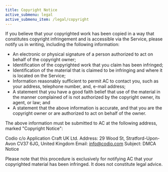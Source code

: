 ```yaml
---
title: Copyright Notice
active_submenu: legal
active_submenu_item: /legal/copyright
---
```


If you believe that your copyrighted work has been copied in a way that constitutes copyright infringement and is accessible via the Service, please notify us in writing, including the following information:

 - An electronic or physical signature of a person authorized to act on behalf of the copyright owner;
 - Identification of the copyrighted work that you claim has been infringed;
 - Identification of the material that is claimed to be infringing and where it is located on the Service;
 - Information reasonably sufficient to permit AC to contact you, such as your address, telephone number, and, e-mail address;
 - A statement that you have a good faith belief that use of the material in the manner complained of is not authorized by the copyright owner, its agent, or law; and
 - A statement that the above information is accurate, and that you are the copyright owner or are authorized to act on behalf of the owner.

The above information must be submitted to AC at the following address, marked "Copyright Notice":

Codio
c/o Application Craft UK Ltd.
Address: 29 Wood St, Stratford-Upon-Avon CV37 6JG, United Kingdom
Email: info@codio.com
Subject: DMCA Notice

Please note that this procedure is exclusively for notifying AC that your copyrighted material has been infringed. It does not constitute legal advice.